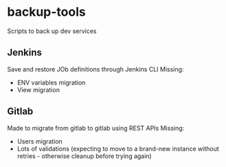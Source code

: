 # backup-tools
Scripts to back up dev services

## Jenkins
Save and restore JOb definitions through Jenkins CLI
Missing:
* ENV variables migration
* View migration

## Gitlab
Made to migrate from gitlab to gitlab using REST APIs
Missing:
* Users migration
* Lots of validations (expecting to move to a brand-new instance without retries - otherwise cleanup before trying again)
